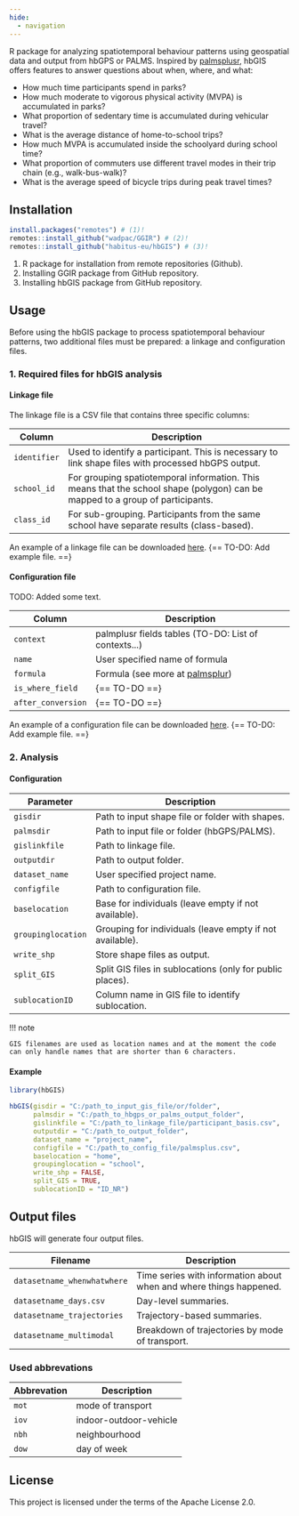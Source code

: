 ```yaml
---
hide:
  - navigation
---
```


R package for analyzing spatiotemporal behaviour patterns using geospatial data and output from hbGPS or PALMS. Inspired by [palmsplusr](https://thets.github.io/palmsplusr), hbGIS offers features to answer questions about when, where, and what:

- How much time participants spend in parks?
- How much moderate to vigorous physical activity (MVPA) is accumulated in parks?
- What proportion of sedentary time is accumulated during vehicular travel?
- What is the average distance of home-to-school trips?
- How much MVPA is accumulated inside the schoolyard during school time?
- What proportion of commuters use different travel modes in their trip chain (e.g., walk-bus-walk)?
- What is the average speed of bicycle trips during peak travel times?

## Installation

``` r
install.packages("remotes") # (1)!
remotes::install_github("wadpac/GGIR") # (2)!
remotes::install_github("habitus-eu/hbGIS") # (3)!
```

1. R package for installation from remote repositories (Github).
2. Installing GGIR package from GitHub repository.
3. Installing hbGIS package from GitHub repository.

## Usage

Before using the hbGIS package to process spatiotemporal behaviour patterns, two additional files must be prepared: a linkage and configuration files.

### 1. Required files for hbGIS analysis

#### Linkage file

The linkage file is a CSV file that contains three specific columns:

| Column               | Description                                                                                                                                       |
| ---------------------| ------------------------------------------------------------------------------------------------------------------------------------------------- |
| `identifier`         | Used to identify a participant. This is necessary to link shape files with processed hbGPS output.                                                |
| `school_id`          | For grouping spatiotemporal information. This means that the school shape (polygon) can be mapped to a group of participants.                     |
| `class_id`           | For sub-grouping. Participants from the same school have separate results (class-based).                                                          |

An example of a linkage file can be downloaded [here](#). {== TO-DO: Add example file. ==}

#### Configuration file

TODO: Added some text.

| Column             | Description                                                                                                                                       |
| -------------------| ------------------------------------------------------------------------------------------------------------------------------------------------- |
| `context`          | palmplusr fields tables (TO-DO: List of contexts...)                                                                                              |
| `name`             | User specified name of formula                                                                                                                    |
| `formula`          | Formula (see more at [palmsplur](https://thets.github.io/palmsplusr/articles/article-3-building-formulas.html))                                   |
| `is_where_field`   | {== TO-DO ==}                                                                                                                                           |
| `after_conversion` | {== TO-DO ==}                                                                                                                                           |

An example of a configuration file can be downloaded [here](#). {== TO-DO: Add example file. ==}

### 2. Analysis

#### Configuration

| Parameter               | Description                                                                                                                                       |
| ----------------------- | ------------------------------------------------------------------------------------------------------------------------------------------------- |
| `gisdir`                | Path to input shape file or folder with shapes.                                                                                                   |
| `palmsdir`              | Path to input file or folder (hbGPS/PALMS).                                                                                                       |
| `gislinkfile`           | Path to linkage file.                                                                                                                             |
| `outputdir`             | Path to output folder.                                                                                                                            |
| `dataset_name`          | User specified project name.                                                                                                                      |
| `configfile`            | Path to configuration file.                                                                                                                       |
| `baselocation`          | Base for individuals (leave empty if not available).                                                                                              |
| `groupinglocation`      | Grouping for individuals (leave empty if not available).                                                                                          |
| `write_shp`             | Store shape files as output.                                                                                                                      |
| `split_GIS`             | Split GIS files in sublocations (only for public places).                                                                                         |
| `sublocationID`         | Column name in GIS file to identify sublocation.                                                                                                  |


!!! note

    GIS filenames are used as location names and at the moment the code can only handle names that are shorter than 6 characters.

#### Example

``` r
library(hbGIS)

hbGIS(gisdir = "C:/path_to_input_gis_file/or/folder",
      palmsdir = "C:/path_to_hbgps_or_palms_output_folder",
      gislinkfile = "C:/path_to_linkage_file/participant_basis.csv",
      outputdir = "C:/path_to_output_folder",
      dataset_name = "project_name",
      configfile = "C:/path_to_config_file/palmsplus.csv",
      baselocation = "home",
      groupinglocation = "school",
      write_shp = FALSE, 
      split_GIS = TRUE, 
      sublocationID = "ID_NR")
```

## Output files

hbGIS will generate four output files.

| Filename                    | Description                                                        |
| --------------------------- | ------------------------------------------------------------------ |
| `datasetname_whenwhatwhere` | Time series with information about when and where things happened. |
| `datasetname_days.csv`      | Day-level summaries.                                               |
| `datasetname_trajectories`  | Trajectory-based summaries.                                        |
| `datasetname_multimodal`    | Breakdown of trajectories by mode of transport.                    |

### Used abbrevations

| Abbrevation | Description      |
| ------------- | -------------- |
| `mot` | mode of transport      |
| `iov` | indoor-outdoor-vehicle |
| `nbh` | neighbourhood          |
| `dow` | day of week            |

## License

This project is licensed under the terms of the Apache License 2.0.